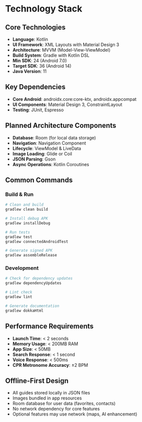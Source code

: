 # Technology Stack

## Core Technologies
- **Language**: Kotlin
- **UI Framework**: XML Layouts with Material Design 3
- **Architecture**: MVVM (Model-View-ViewModel)
- **Build System**: Gradle with Kotlin DSL
- **Min SDK**: 24 (Android 7.0)
- **Target SDK**: 36 (Android 14)
- **Java Version**: 11

## Key Dependencies
- **Core Android**: androidx.core:core-ktx, androidx.appcompat
- **UI Components**: Material Design 3, ConstraintLayout
- **Testing**: JUnit, Espresso

## Planned Architecture Components
- **Database**: Room (for local data storage)
- **Navigation**: Navigation Component
- **Lifecycle**: ViewModel & LiveData
- **Image Loading**: Glide or Coil
- **JSON Parsing**: Gson
- **Async Operations**: Kotlin Coroutines

## Common Commands

### Build & Run
```bash
# Clean and build
gradlew clean build

# Install debug APK
gradlew installDebug

# Run tests
gradlew test
gradlew connectedAndroidTest

# Generate signed APK
gradlew assembleRelease
```

### Development
```bash
# Check for dependency updates
gradlew dependencyUpdates

# Lint check
gradlew lint

# Generate documentation
gradlew dokkaHtml
```

## Performance Requirements
- **Launch Time**: < 2 seconds
- **Memory Usage**: < 200MB RAM
- **App Size**: < 50MB
- **Search Response**: < 1 second
- **Voice Response**: < 500ms
- **CPR Metronome Accuracy**: ±2 BPM

## Offline-First Design
- All guides stored locally in JSON files
- Images bundled in app resources
- Room database for user data (favorites, contacts)
- No network dependency for core features
- Optional features may use network (maps, AI enhancement)